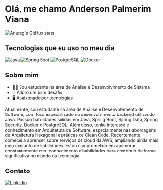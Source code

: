 # Olá, me chamo Anderson Palmerim Viana
![Anurag's GitHub stats](https://github-readme-stats.vercel.app/api?username=AndersonVianaDev&show_icons=true&theme=transparent)

## Tecnologias que eu uso no meu dia
![Java](https://img.shields.io/badge/Java-ED8B00?style=for-the-badge&logo=openjdk&logoColor=white)
![Spring Boot](https://img.shields.io/badge/Spring-6DB33F?style=for-the-badge&logo=spring&logoColor=white)
![PostgreSQL](https://img.shields.io/badge/PostgreSQL-316192?style=for-the-badge&logo=postgresql&logoColor=white)
![Docker](https://img.shields.io/badge/docker-%230db7ed.svg?style=for-the-badge&logo=docker&logoColor=white)

## Sobre mim
- 👨‍💻 Sou estudante na área de Análise e Desenvolvimento de Sistema
- 💡 Adoro um bom desafio
- 🖥️ Apaixonado por tecnologias
  
Atualmente, sou estudante na área de Análise e Desenvolvimento de Software, com foco especializado no desenvolvimento backend utilizando Java. Possuo habilidades sólidas em Java, Spring Boot, Spring Data, Spring Security, Docker e PostgreSQL. Além disso, tenho interesse e conhecimento em Arquitetura de Software, especialmente nas abordagens de Arquitetura Hexagonal e práticas de Clean Code. Recentemente, comecei a aprender sobre serviços de cloud da AWS, ampliando ainda mais meu conjunto de habilidades. Estou comprometido em aprimorar constantemente meu conhecimento e habilidades para contribuir de forma significativa no mundo da tecnologia.

## Contato
[![Linkedin](https://img.shields.io/badge/LinkedIn-0077B5?style=for-the-badge&logo=linkedin&logoColor=white)](https://www.linkedin.com/in/anderson-palmerim-6a5a17262/)


